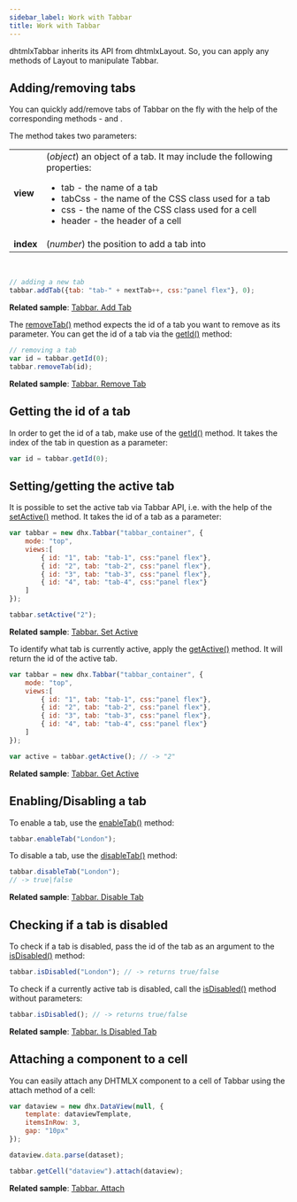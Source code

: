 ```yaml
---
sidebar_label: Work with Tabbar
title: Work with Tabbar
---          
```



dhtmlxTabbar inherits its API from dhtmlxLayout. So, you can apply any methods of Layout to manipulate Tabbar.

Adding/removing tabs
---------------

You can quickly add/remove tabs of Tabbar on the fly with the help of the corresponding methods - [](tabbar/api/tabbar_addtab_method.md) and [](tabbar/api/tabbar_removetab_method.md).

The [](tabbar/api/tabbar_addtab_method.md) method takes two parameters:

<table class="webixdoc_links">
	<tbody>
        <tr>
			<td class="webixdoc_links0"><b>view</b></td>
			<td>(<i>object</i>) an object of a tab. It may include the following properties:
				<ul>
					<li>tab - the name of a tab</li>
					<li>tabCss - the name of the CSS class used for a tab</li>
					<li>css - the name of the CSS class used for a cell</li>
					<li>header - the header of a cell</li>
				</ul>
			</td>
		</tr>
		<tr>
			<td class="webixdoc_links0"><b>index</b></td>
			<td>(<i>number</i>) the position to add a tab into</td>
		</tr>
    </tbody>
</table>
<br/>

~~~js
// adding a new tab
tabbar.addTab({tab: "tab-" + nextTab++, css:"panel flex"}, 0);
~~~

**Related sample**: [Tabbar. Add Tab](https://snippet.dhtmlx.com/ekke2q8t)

The [removeTab()](tabbar/api/tabbar_removetab_method.md) method expects the id of a tab you want to remove as its parameter. You can get the id of a tab via the [getId()](tabbar/api/tabbar_getid_method.md) method:

~~~js
// removing a tab
var id = tabbar.getId(0);
tabbar.removeTab(id);
~~~

**Related sample**: [Tabbar. Remove Tab](https://snippet.dhtmlx.com/z5vjj83y)

Getting the id of a tab
---------------

In order to get the id of a tab, make use of the [getId()](tabbar/api/tabbar_getid_method.md) method. It takes the index of the tab in question as a parameter:

~~~js
var id = tabbar.getId(0);
~~~

Setting/getting the active tab
------------------

It is possible to set the active tab via Tabbar API, i.e. with the help of the [setActive()](tabbar/api/tabbar_setactive_method.md) method. It takes the id of a tab as a parameter:

~~~js
var tabbar = new dhx.Tabbar("tabbar_container", {
	mode: "top",			
	views:[
		{ id: "1", tab: "tab-1", css:"panel flex"},
		{ id: "2", tab: "tab-2", css:"panel flex"},
		{ id: "3", tab: "tab-3", css:"panel flex"},
		{ id: "4", tab: "tab-4", css:"panel flex"}
	]
});

tabbar.setActive("2");
~~~

**Related sample**: [Tabbar. Set Active](https://snippet.dhtmlx.com/u9ryz38f)

To identify what tab is currently active, apply the [getActive()](tabbar/api/tabbar_getactive_method.md) method. It will return the id of the active tab.

~~~js
var tabbar = new dhx.Tabbar("tabbar_container", {
	mode: "top",			
	views:[
		{ id: "1", tab: "tab-1", css:"panel flex"},
		{ id: "2", tab: "tab-2", css:"panel flex"},
		{ id: "3", tab: "tab-3", css:"panel flex"},
		{ id: "4", tab: "tab-4", css:"panel flex"}
	]
});

var active = tabbar.getActive(); // -> "2"
~~~

**Related sample**: [Tabbar. Get Active](https://snippet.dhtmlx.com/xpvkcwiu)

Enabling/Disabling a tab
--------------------------
To enable a tab, use the [enableTab()](tabbar/api/tabbar_enabletab_method.md) method:

~~~js
tabbar.enableTab("London");
~~~

To disable a tab, use the [disableTab()](tabbar/api/tabbar_disabletab_method.md) method:

~~~js
tabbar.disableTab("London");
// -> true|false
~~~

**Related sample**: [Tabbar. Disable Tab](https://snippet.dhtmlx.com/9l3egq3z)

Checking if a tab is disabled
-----------------------------

To check if a tab is disabled, pass the id of the tab as an argument to the [isDisabled()](tabbar/api/tabbar_isdisabled_method.md) method:

~~~js
tabbar.isDisabled("London"); // -> returns true/false
~~~

To check if a currently active tab is disabled, call the [isDisabled()](tabbar/api/tabbar_isdisabled_method.md) method without parameters:

~~~js
tabbar.isDisabled(); // -> returns true/false
~~~

**Related sample**: [Tabbar. Is Disabled Tab](https://snippet.dhtmlx.com/86er2y7m)

Attaching a component to a cell
---------------------------------------
You can easily attach any DHTMLX component to a cell of Tabbar using the attach method of a cell:

~~~js
var dataview = new dhx.DataView(null, {
	template: dataviewTemplate,
	itemsInRow: 3,
	gap: "10px"
});

dataview.data.parse(dataset);

tabbar.getCell("dataview").attach(dataview);
~~~

**Related sample**: [Tabbar. Attach](https://snippet.dhtmlx.com/o1jwmw1l)

